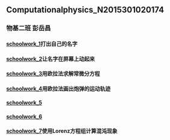 ## Computationalphysics_N2015301020174
### 物基二班 彭岳昌

#### [schoolwork_1](https://github.com/pycll/computationalphysics_N2015301020174/blob/master/schoolwork_1/schoolwork_1.py)打出自己的名字

#### [schoolwork_2](https://github.com/pycll/computationalphysics_N2015301020174/blob/master/schoolwork_1/schoolwork_2.py)让名字在屏幕上动起来

#### [schoolwork_3](https://github.com/pycll/computationalphysics_N2015301020174/tree/master/schoolwork_3)用欧拉法求解常微分方程

#### [schoolwork_4](https://github.com/pycll/computationalphysics_N2015301020174/tree/master/schoolwork_4)用欧拉法画出炮弹的运动轨迹

#### [schoolwork_5](https://github.com/pycll/computationalphysics_N2015301020174/tree/master/schoolwork_5)

#### [schoolwork_6](https://github.com/pycll/computationalphysics_N2015301020174/blob/master/schoolwork_6)

#### [schoolwork_7](https://github.com/pycll/computationalphysics_N2015301020174/blob/master/schoolwork_7/README.md)使用Lorenz方程组计算混沌现象

